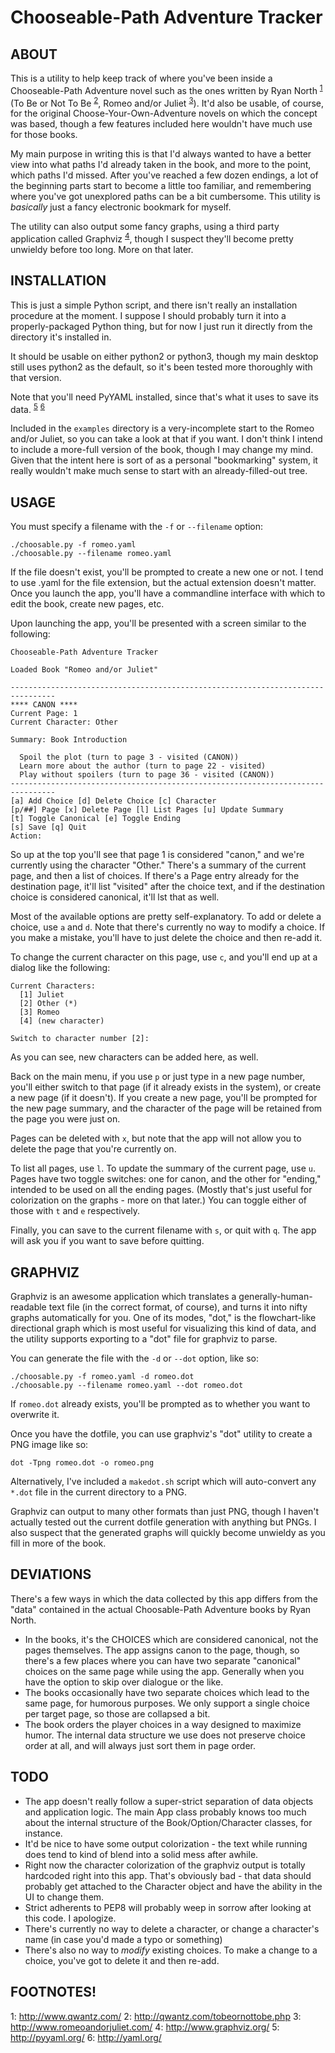 Chooseable-Path Adventure Tracker
=================================

ABOUT
-----

This is a utility to help keep track of where you've been inside a
Chooseable-Path Adventure novel such as the ones written by
Ryan North <sup>[1](#fn1)</sup> (To Be or Not To Be <sup>[2](#fn2)</sup>,
Romeo and/or Juliet <sup>[3](#fn3)</sup>).  It'd also be usable,
of course, for the original Choose-Your-Own-Adventure novels on
which the concept was based, though a few features included here
wouldn't have much use for those books.

My main purpose in writing this is that I'd always wanted to have
a better view into what paths I'd already taken in the book, and more
to the point, which paths I'd missed.  After you've reached a few
dozen endings, a lot of the beginning parts start to become a little
too familiar, and remembering where you've got unexplored paths can
be a bit cumbersome.  This utility is *basically* just a fancy
electronic bookmark for myself.

The utility can also output some fancy graphs, using a third party
application called Graphviz <sup>[4](#fn4)</sup>, though I suspect
they'll become pretty unwieldy before too long.  More on that later.

INSTALLATION
------------

This is just a simple Python script, and there isn't really an
installation procedure at the moment.  I suppose I should probably
turn it into a properly-packaged Python thing, but for now I just run
it directly from the directory it's installed in.

It should be usable on either python2 or python3, though my main desktop
still uses python2 as the default, so it's been tested more thoroughly
with that version.

Note that you'll need PyYAML installed, since that's what it uses to
save its data. <sup>[5](#fn5)</sup> <sup>[6](#fn6)</sup>

Included in the `examples` directory is a very-incomplete start to
the Romeo and/or Juliet, so you can take a look at that if you want.  I
don't think I intend to include a more-full version of the book, though
I may change my mind.  Given that the intent here is sort of as a
personal "bookmarking" system, it really wouldn't make much sense to
start with an already-filled-out tree.

USAGE
-----

You must specify a filename with the `-f` or `--filename` option:

    ./choosable.py -f romeo.yaml
    ./choosable.py --filename romeo.yaml

If the file doesn't exist, you'll be prompted to create a new one or
not.  I tend to use .yaml for the file extension, but the actual
extension doesn't matter.  Once you launch the app, you'll have a
commandline interface with which to edit the book, create new pages,
etc.

Upon launching the app, you'll be presented with a screen similar
to the following:

    Chooseable-Path Adventure Tracker

    Loaded Book "Romeo and/or Juliet"

    --------------------------------------------------------------------------------
    **** CANON ****
    Current Page: 1
    Current Character: Other

    Summary: Book Introduction

      Spoil the plot (turn to page 3 - visited (CANON))
      Learn more about the author (turn to page 22 - visited)
      Play without spoilers (turn to page 36 - visited (CANON))
    --------------------------------------------------------------------------------
    [a] Add Choice [d] Delete Choice [c] Character
    [p/##] Page [x] Delete Page [l] List Pages [u] Update Summary
    [t] Toggle Canonical [e] Toggle Ending
    [s] Save [q] Quit
    Action: 

So up at the top you'll see that page 1 is considered "canon," and
we're currently using the character "Other."  There's a summary of
the current page, and then a list of choices.  If there's a Page entry
already for the destination page, it'll list "visited" after the
choice text, and if the destination choice is considered canonical,
it'll lst that as well.

Most of the available options are pretty self-explanatory.  To add or
delete a choice, use `a` and `d`.  Note that there's currently no way
to modify a choice.  If you make a mistake, you'll have to just delete
the choice and then re-add it.

To change the current character on this page, use `c`, and you'll end
up at a dialog like the following:

    Current Characters:
      [1] Juliet
      [2] Other (*)
      [3] Romeo
      [4] (new character)

    Switch to character number [2]: 

As you can see, new characters can be added here, as well.

Back on the main menu, if you use `p` or just type in a new page number,
you'll either switch to that page (if it already exists in the system), or
create a new page (if it doesn't).  If you create a new page, you'll be
prompted for the new page summary, and the character of the page will be
retained from the page you were just on.

Pages can be deleted with `x`, but note that the app will not allow you to
delete the page that you're currently on.

To list all pages, use `l`.  To update the summary of the current page,
use `u`.  Pages have two toggle switches: one for canon, and the other for
"ending," intended to be used on all the ending pages.  (Mostly that's just
useful for colorization on the graphs - more on that later.)  You can
toggle either of those with `t` and `e` respectively.

Finally,  you can save to the current filename with `s`, or quit with `q`.
The app will ask you if you want to save before quitting.

GRAPHVIZ
--------

Graphviz is an awesome application which translates a
generally-human-readable text file (in the correct format, of course),
and turns it into nifty graphs automatically for you.  One of its
modes, "dot," is the flowchart-like directional graph which is most
useful for visualizing this kind of data, and the utility supports
exporting to a "dot" file for graphviz to parse.

You can generate the file with the `-d` or `--dot` option, like so:

    ./choosable.py -f romeo.yaml -d romeo.dot
    ./choosable.py --filename romeo.yaml --dot romeo.dot

If `romeo.dot` already exists, you'll be prompted as to whether you
want to overwrite it.

Once you have the dotfile, you can use graphviz's "dot" utility
to create a PNG image like so:

    dot -Tpng romeo.dot -o romeo.png

Alternatively, I've included a `makedot.sh` script which will
auto-convert any `*.dot` file in the current directory to a PNG.

Graphviz can output to many other formats than just PNG, though
I haven't actually tested out the current dotfile generation with
anything but PNGs.  I also suspect that the generated graphs
will quickly become unwieldy as you fill in more of the book.

DEVIATIONS
----------

There's a few ways in which the data collected by this app differs
from the "data" contained in the actual Choosable-Path Adventure
books by Ryan North.

* In the books, it's the CHOICES which are considered canonical,
  not the pages themselves.  The app assigns canon to the page,
  though, so there's a few places where you can have two separate
  "canonical" choices on the same page while using the app.
  Generally when you have the option to skip over dialogue or
  the like.
* The books occasionally have two separate choices which lead to
  the same page, for humorous purposes.  We only support a single
  choice per target page, so those are collapsed a bit.
* The book orders the player choices in a way designed to maximize
  humor.  The internal data structure we use does not preserve
  choice order at all, and will always just sort them in page order.

TODO
----

* The app doesn't really follow a super-strict separation of data
  objects and application logic.  The main App class probably knows
  too much about the internal structure of the Book/Option/Character
  classes, for instance.
* It'd be nice to have some output colorization - the text while
  running does tend to kind of blend into a solid mess after awhile.
* Right now the character colorization of the graphviz output is
  totally hardcoded right into this app.  That's obviously bad -
  that data should probably get attached to the Character object and
  have the ability in the UI to change them.
* Strict adherents to PEP8 will probably weep in sorrow after looking
  at this code.  I apologize.
* There's currently no way to delete a character, or change a
  character's name (in case you'd made a typo or something)
* There's also no way to *modify* existing choices.  To make a change to
  a choice, you've got to delete it and then re-add.

FOOTNOTES!
----------

<a name="fn1">1</a>: http://www.qwantz.com/
<a name="fn2">2</a>: http://qwantz.com/tobeornottobe.php
<a name="fn3">3</a>: http://www.romeoandorjuliet.com/
<a name="fn4">4</a>: http://www.graphviz.org/
<a name="fn5">5</a>: http://pyyaml.org/
<a name="fn6">6</a>: http://yaml.org/

